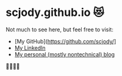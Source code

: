 # scjody.github.io 😻

Not much to see here, but feel free to visit:

* [My GitHub](https://github.com/scjody/]
* [My LinkedIn](https://www.linkedin.com/in/scjody/)
* [My personal (mostly nontechnical) blog](https://modernduck.com/)

💛🤍💜🖤
